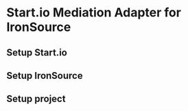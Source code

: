 # Start.io Mediation Adapter for IronSource

## Setup Start.io

## Setup IronSource

## Setup project

